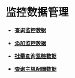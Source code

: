 # 监控数据管理<a name="ZH-CN_TOPIC_0032830923"></a>

-   **[查询监控数据](查询监控数据.md)**  

-   **[添加监控数据](添加监控数据.md)**  

-   **[批量查询监控数据](批量查询监控数据.md)**  

-   **[查询主机配置数据](查询主机配置数据.md)**  


